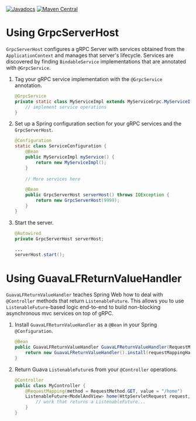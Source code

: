 [![Javadocs](https://javadoc.io/badge/com.salesforce.servicelibs/grpc-spring.svg)](https://javadoc.io/doc/com.salesforce.servicelibs/grpc-spring)
[![Maven Central](https://maven-badges.herokuapp.com/maven-central/com.salesforce.servicelibs/grpc-spring/badge.svg)](https://maven-badges.herokuapp.com/maven-central/com.salesforce.servicelibs/grpc-spring)

Using GrpcServerHost
====================
`GrpcServerHost` configures a gRPC Server with services obtained from the `ApplicationContext` and manages that server's 
lifecycle. Services are discovered by finding `BindableService` implementations that are annotated with `@GrpcService`.

1. Tag your gRPC service implementation with the `@GrpcService` annotation.
   ```java
   @GrpcService
   private static class MyServiceImpl extends MyServiceGrpc.MyServiceImplBase {
       // implement service operations
   }
   ```
   
2. Set up a Spring configuration section for your gRPC services and the `GrpcServerHost`.
   ```java
   @Configuration
   static class ServiceConfiguration {
       @Bean
       public MyServiceImpl myService() {
           return new MyServiceImpl();
       }
    
       // More services here

       @Bean
       public GrpcServerHost serverHost() throws IOException {
           return new GrpcServerHost(9999);
       }
   }
   ```
   
3. Start the server.
   ```java
   @Autowired
   private GrpcServerHost serverHost;

   ...
   serverHost.start();

   ```

Using GuavaLFReturnValueHandler
===============================
`GuavaLFReturnValueHandler` teaches Spring Web how to deal with `@Controller` methods that return `ListenableFuture`. 
This allows you to use `ListenableFuture`-based logic end-to-end to build non-blocking asynchronous mvc services on top 
of gRPC.

1. Install `GuavaLFReturnValueHandler` as a `@Bean` in your Spring `@Configuration`.
   ```java
   @Bean
   public GuavaLFReturnValueHandler GuavaLFReturnValueHandler(RequestMappingHandlerAdapter requestMappingHandlerAdapter) {
       return new GuavaLFReturnValueHandler().install(requestMappingHandlerAdapter);
   }
   ```
   
2. Return Guava `ListenableFuture`s from your `@Controller` operations.
   ```java
   @Controller
   public class MyController {
       @RequestMapping(method = RequestMethod.GET, value = "/home")
       ListenableFuture<ModelAndView> home(HttpServletRequest request, Model model) {
           // work that returns a ListenableFuture...
       }
   }
   ```
